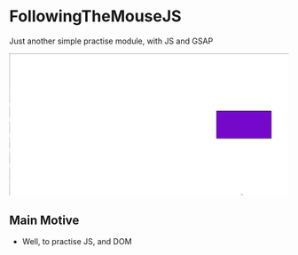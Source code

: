# FollowingTheMouseJS
Just another simple practise module, with JS and GSAP

<img src="https://github.com/knilesh9/FollowingTheMouseJS/blob/main/media/demo.gif" alt="Demo" width="auto" height="auto">

## Main Motive
* Well, to practise JS, and DOM
